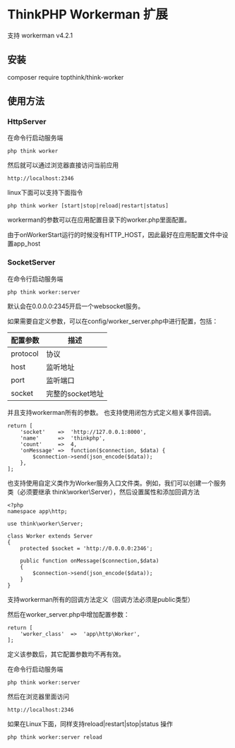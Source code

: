 ThinkPHP Workerman 扩展
===============

支持 workerman v4.2.1

## 安装

composer require topthink/think-worker

## 使用方法

### HttpServer

在命令行启动服务端
~~~
php think worker
~~~

然后就可以通过浏览器直接访问当前应用

~~~
http://localhost:2346
~~~

linux下面可以支持下面指令
~~~
php think worker [start|stop|reload|restart|status]
~~~

workerman的参数可以在应用配置目录下的worker.php里面配置。

由于onWorkerStart运行的时候没有HTTP_HOST，因此最好在应用配置文件中设置app_host

### SocketServer

在命令行启动服务端
~~~
php think worker:server
~~~

默认会在0.0.0.0:2345开启一个websocket服务。

如果需要自定义参数，可以在config/worker_server.php中进行配置，包括：

配置参数 | 描述
--- | ---
protocol| 协议
host | 监听地址
port | 监听端口
socket | 完整的socket地址

并且支持workerman所有的参数。
也支持使用闭包方式定义相关事件回调。

~~~
return [
	'socket' 	=>	'http://127.0.0.1:8000',
	'name'		=>	'thinkphp',
	'count'		=>	4,
	'onMessage'	=>	function($connection, $data) {
		$connection->send(json_encode($data));
	},
];
~~~

也支持使用自定义类作为Worker服务入口文件类。例如，我们可以创建一个服务类（必须要继承 think\worker\Server），然后设置属性和添加回调方法

~~~
<?php
namespace app\http;

use think\worker\Server;

class Worker extends Server
{
	protected $socket = 'http://0.0.0.0:2346';

	public function onMessage($connection,$data)
	{
		$connection->send(json_encode($data));
	}
}
~~~
支持workerman所有的回调方法定义（回调方法必须是public类型）

然后在worker_server.php中增加配置参数：
~~~
return [
	'worker_class'	=>	'app\http\Worker',
];
~~~

定义该参数后，其它配置参数均不再有效。

在命令行启动服务端
~~~
php think worker:server
~~~

然后在浏览器里面访问
~~~
http://localhost:2346
~~~

如果在Linux下面，同样支持reload|restart|stop|status 操作
~~~
php think worker:server reload
~~~